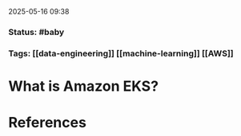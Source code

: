 2025-05-16 09:38

### Status: #baby 

### Tags: [[data-engineering]] [[machine-learning]] [[AWS]]

# What is Amazon EKS?











# References









